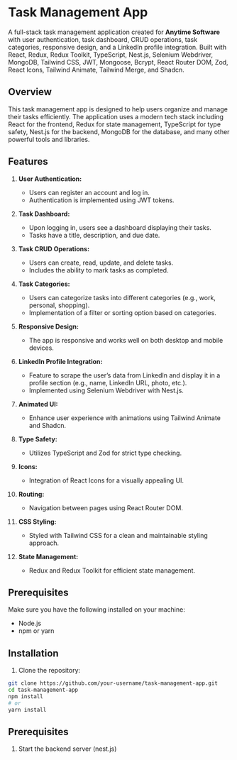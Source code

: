 # Task Management App

A full-stack task management application created for **Anytime Software** with user authentication, task dashboard, CRUD operations, task categories, responsive design, and a LinkedIn profile integration. Built with React, Redux, Redux Toolkit, TypeScript, Nest.js, Selenium Webdriver, MongoDB, Tailwind CSS, JWT, Mongoose, Bcrypt, React Router DOM, Zod, React Icons, Tailwind Animate, Tailwind Merge, and Shadcn.

## Overview

This task management app is designed to help users organize and manage their tasks efficiently. The application uses a modern tech stack including React for the frontend, Redux for state management, TypeScript for type safety, Nest.js for the backend, MongoDB for the database, and many other powerful tools and libraries.

## Features

1. **User Authentication:**

   - Users can register an account and log in.
   - Authentication is implemented using JWT tokens.

2. **Task Dashboard:**

   - Upon logging in, users see a dashboard displaying their tasks.
   - Tasks have a title, description, and due date.

3. **Task CRUD Operations:**

   - Users can create, read, update, and delete tasks.
   - Includes the ability to mark tasks as completed.

4. **Task Categories:**

   - Users can categorize tasks into different categories (e.g., work, personal, shopping).
   - Implementation of a filter or sorting option based on categories.

5. **Responsive Design:**

   - The app is responsive and works well on both desktop and mobile devices.

6. **LinkedIn Profile Integration:**

   - Feature to scrape the user’s data from LinkedIn and display it in a profile section (e.g., name, LinkedIn URL, photo, etc.).
   - Implemented using Selenium Webdriver with Nest.js.

7. **Animated UI:**

   - Enhance user experience with animations using Tailwind Animate and Shadcn.

8. **Type Safety:**

   - Utilizes TypeScript and Zod for strict type checking.

9. **Icons:**

   - Integration of React Icons for a visually appealing UI.

10. **Routing:**

    - Navigation between pages using React Router DOM.

11. **CSS Styling:**

    - Styled with Tailwind CSS for a clean and maintainable styling approach.

12. **State Management:**
    - Redux and Redux Toolkit for efficient state management.

## Prerequisites

Make sure you have the following installed on your machine:

- Node.js
- npm or yarn

## Installation

1. Clone the repository:

```bash
git clone https://github.com/your-username/task-management-app.git
cd task-management-app
npm install
# or
yarn install
```

## Prerequisites

1. Start the backend server (nest.js)
